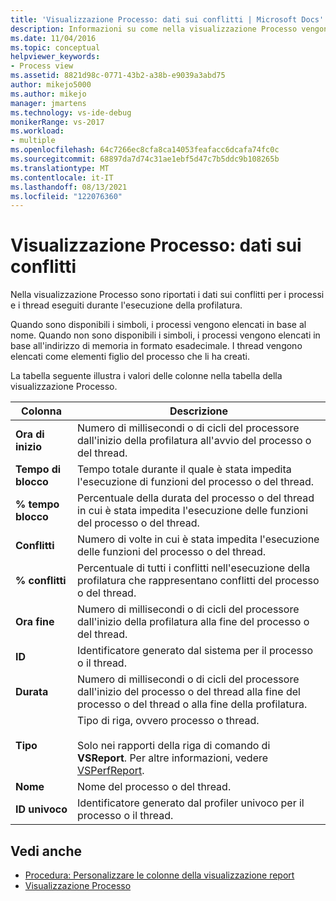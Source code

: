 ```yaml
---
title: 'Visualizzazione Processo: dati sui conflitti | Microsoft Docs'
description: Informazioni su come nella visualizzazione Processo vengono visualizzati i dati relativi ai processi e ai thread eseguiti durante l'esecuzione della profilatura.
ms.date: 11/04/2016
ms.topic: conceptual
helpviewer_keywords:
- Process view
ms.assetid: 8821d98c-0771-43b2-a38b-e9039a3abd75
author: mikejo5000
ms.author: mikejo
manager: jmartens
ms.technology: vs-ide-debug
monikerRange: vs-2017
ms.workload:
- multiple
ms.openlocfilehash: 64c7266ec8cfa8ca14053feafacc6dcafa74fc0c
ms.sourcegitcommit: 68897da7d74c31ae1ebf5d47c7b5ddc9b108265b
ms.translationtype: MT
ms.contentlocale: it-IT
ms.lasthandoff: 08/13/2021
ms.locfileid: "122076360"
---
```

# <a name="process-view---contention-data"></a>Visualizzazione Processo: dati sui conflitti
Nella visualizzazione Processo sono riportati i dati sui conflitti per i processi e i thread eseguiti durante l'esecuzione della profilatura.

 Quando sono disponibili i simboli, i processi vengono elencati in base al nome. Quando non sono disponibili i simboli, i processi vengono elencati in base all'indirizzo di memoria in formato esadecimale. I thread vengono elencati come elementi figlio del processo che li ha creati.

 La tabella seguente illustra i valori delle colonne nella tabella della visualizzazione Processo.

|Colonna|Descrizione|
|------------|-----------------|
|**Ora di inizio**|Numero di millisecondi o di cicli del processore dall'inizio della profilatura all'avvio del processo o del thread.|
|**Tempo di blocco**|Tempo totale durante il quale è stata impedita l'esecuzione di funzioni del processo o del thread.|
|**% tempo blocco**|Percentuale della durata del processo o del thread in cui è stata impedita l'esecuzione delle funzioni del processo o del thread.|
|**Conflitti**|Numero di volte in cui è stata impedita l'esecuzione delle funzioni del processo o del thread.|
|**% conflitti**|Percentuale di tutti i conflitti nell'esecuzione della profilatura che rappresentano conflitti del processo o del thread.|
|**Ora fine**|Numero di millisecondi o di cicli del processore dall'inizio della profilatura alla fine del processo o del thread.|
|**ID**|Identificatore generato dal sistema per il processo o il thread.|
|**Durata**|Numero di millisecondi o di cicli del processore dall'inizio del processo o del thread alla fine del processo o del thread o alla fine della profilatura.|
|**Tipo**|Tipo di riga, ovvero processo o thread.<br /><br /> Solo nei rapporti della riga di comando di **VSReport**. Per altre informazioni, vedere [VSPerfReport](../profiling/vsperfreport.md).|
|**Nome**|Nome del processo o del thread.|
|**ID univoco**|Identificatore generato dal profiler univoco per il processo o il thread.|

## <a name="see-also"></a>Vedi anche
- [Procedura: Personalizzare le colonne della visualizzazione report](../profiling/how-to-customize-report-view-columns.md)
- [Visualizzazione Processo](../profiling/process-view.md)
